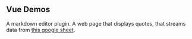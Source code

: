 ## Vue Demos

A markdown editor plugin.
A web page that displays quotes, that streams data from [this google sheet](https://docs.google.com/spreadsheets/d/1W3qIeUoH5-GuHbGvdXVtzLjmaZfh16VFx150ufS4v8o/edit#gid=0).


